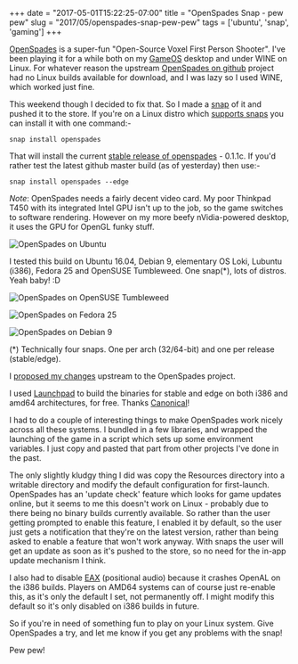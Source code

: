 +++
date = "2017-05-01T15:22:25-07:00"
title = "OpenSpades Snap - pew pew"
slug = "2017/05/openspades-snap-pew-pew"
tags = ['ubuntu', 'snap', 'gaming']
+++


[OpenSpades](http://openspades.yvt.jp/) is a super-fun "Open-Source Voxel First Person Shooter". I've been playing it for a while both on my [GameOS](https://www.microsoft.com/en-gb/windows) desktop and under WINE on Linux. For whatever reason the upstream [OpenSpades on github](https://github.com/yvt/openspades) project had no Linux builds available for download, and I was lazy so I used WINE, which worked just fine.

This weekend though I decided to fix that. So I made a [snap](http://snapcraft.io/) of it and pushed it to the store. If you're on a Linux distro which [supports snaps](https://snapcraft.io/docs/core/install) you can install it with one command:-

    snap install openspades

That will install the current [stable release of openspades](https://github.com/yvt/openspades/releases) - 0.1.1c. If you'd rather test the latest github master build (as of yesterday) then use:-

    snap install openspades --edge

*Note*: OpenSpades needs a fairly decent video card. My poor Thinkpad T450 with its integrated Intel GPU isn't up to the job, so the game switches to software rendering. However on my more beefy nVidia-powered desktop, it uses the GPU for OpenGL funky stuff. 

![OpenSpades on Ubuntu](/images/2017-05-01/ubuntu.png)

I tested this build on Ubuntu 16.04, Debian 9, elementary OS Loki, Lubuntu (i386), Fedora 25 and OpenSUSE Tumbleweed. One snap(*), lots of distros. Yeah baby! :D

![OpenSpades on OpenSUSE Tumbleweed](/images/2017-05-01/opensuse.png)

![OpenSpades on Fedora 25](/images/2017-05-01/fedora.png)

![OpenSpades on Debian 9](/images/2017-05-01/debian.png)

(*) Technically four snaps. One per arch (32/64-bit) and one per release (stable/edge).

I [proposed my changes](https://github.com/yvt/openspades/pull/612) upstream to the OpenSpades project.

I used [Launchpad](http://launchpad.net/) to build the binaries for stable and edge on both i386 and amd64 architectures, for free. Thanks [Canonical](http://canonical.com/)!

I had to do a couple of interesting things to make OpenSpades work nicely across all these systems. I bundled in a few libraries, and wrapped the launching of the game in a script which sets up some environment variables. I just copy and pasted that part from other projects I've done in the past.

The only slightly kludgy thing I did was copy the Resources directory into a writable directory and modify the default configuration for first-launch. OpenSpades has an 'update check' feature which looks for game updates online, but it seems to me this doesn't work on Linux - probably due to there being no binary builds currently available. So rather than the user getting prompted to enable this feature, I enabled it by default, so the user just gets a notification that they're on the latest version, rather than being asked to enable a feature that won't work anyway. With snaps the user will get an update as soon as it's pushed to the store, so no need for the in-app update mechanism I think.

I also had to disable [EAX](https://en.wikipedia.org/wiki/Environmental_Audio_Extensions) (positional audio) because it crashes OpenAL on the i386 builds. Players on AMD64 systems can of course just re-enable this, as it's only the default I set, not permanently off. I might modify this default so it's only disabled on i386 builds in future.

So if you're in need of something fun to play on your Linux system. Give OpenSpades a try, and let me know if you get any problems with the snap!

Pew pew!

